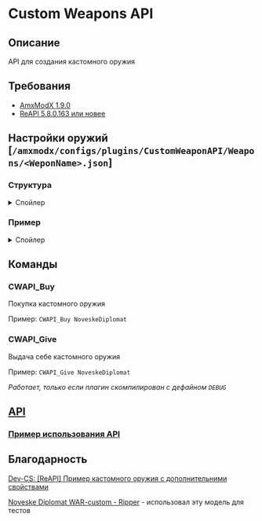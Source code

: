 # Custom Weapons API

## Описание

API для создания кастомного оружия

## Требования

- [AmxModX 1.9.0](https://www.amxmodx.org/downloads-new.php)
- [ReAPI 5.8.0.163 или новее](http://teamcity.rehlds.org/project.html?projectId=Reapi)

## Настройки оружий [`/amxmodx/configs/plugins/CustomWeaponAPI/Weapons/<WeponName>.json`]

### Структура
<details>
    <summary>Спойлер</summary>

```js
{
    "DefaultName": [String] Название дефолтного оружие, на котором будет основано кастомное,
    "Models": {
        "v": [String] v_ модель оружия (Опционально),
        "p": [String] p_ модель оружия (Опционально),
        "w": [String] w_ модель оружия (Опционально)
    },
    "Sounds": {
        "Shot": [String] Звук выстрела,
        "ShotSilent": [String] Звук выстрела с глушителем (Только для M4A1 и USP-S),
        "OnlyPrecache": [
            [String] Звуковой файл используемый самой моделькой оружия,
            "..."
        ]
    },
    "MaxWalkSpeed": [Int] Скорость бега с оружием в руках,
    "ClipSize": [Int] Максимальное кол-во патронов в обойме,
    "MaxAmmo": [Int] Общее кол-во патронов,
    "DamageMult": [Float] Множитель урона,
    "Damage": [Float] Базовый урон,
    "Accuracy": [Float] Точность (До конца не уверен работает ли),
    "Weight": [Int] Вес оружия,
    "Price": [Int] Цена оружия (Если не указать то купить нельзя будет),
    "DeployTime": [Float] Длительность доставания оружия,
    "ReloadTime": [Float] Длительность перезарядки (Для дробовика время докидывания одного патрона),
    "PrimaryAttackRate": [Float] Интервал между первичными атаками,
    "HasSecondaryAttack": [Bool] Есть ли у оружия вторичная атака*,
    "SecondaryAttackRate": [Float] Интервал между вторичными атаками (Например, снятие\надевание глушителя)
}
```
*Если она есть изначально, то отключить её нельзя.
</details>

### Пример
<details>
    <summary>Спойлер</summary>

`/amxmodx/configs/plugins/CustomWeaponAPI/Weapons/AugA3War.json`:

```json
{
    "DefaultName": "aug",
    "ClipSize": 40,
    "MaxAmmo": 240,
    "Models": {
        "v": "models/CustomWeapons/AugA3War/v_aug.mdl",
        "p": "models/CustomWeapons/AugA3War/p_aug.mdl",
        "w": "models/CustomWeapons/AugA3War/w_aug.mdl"
    },
    "Sounds": {
        "Shot": "CustomWeapons/AugA3War/aug-1.wav",
        "OnlyPrecache": [
            "weapons/AUG/Mercury/bolt.wav",
            "weapons/AUG/Mercury/boltback.wav",
            "weapons/AUG/Mercury/boltrelease.wav",
            "weapons/AUG/Mercury/bullet.wav",
            "weapons/AUG/Mercury/draw.wav",
            "weapons/AUG/Mercury/magin.wav",
            "weapons/AUG/Mercury/magout.wav",
            "weapons/AUG/Mercury/magtap.wav"
        ]
    },
    "MaxWalkSpeed": 800,
    "DamageMult": 1.15,
    "Weight": 120,
    "Price": 7500,
    "DeployTime": 1.6,
    "PrimaryAttackRate": 0.12,
    "SecondaryAttackRate": 0.5
}
```
</details>

## Команды

### CWAPI_Buy <WeaponName>
Покупка кастомного оружия

Пример: `CWAPI_Buy NoveskeDiplomat`

### CWAPI_Give <WeaponName>
Выдача себе кастомного оружия

Пример: `CWAPI_Give NoveskeDiplomat`

_Работает, только если плагин скомпилирован с дефайном `DEBUG`_

## [API](https://github.com/ArKaNeMaN/amxx-CustomWeaponsAPI/blob/master/include/cwapi.inc)

### [Пример использования API](https://github.com/ArKaNeMaN/amxx-CustomWeaponsAPI/blob/master/CWAPI_Example_FireDeagle.sma)

## Благодарность
[Dev-CS: [ReAPI] Пример кастомного оружия с дополнительними свойствами](https://dev-cs.ru/threads/1983/)

[Noveske Diplomat WAR-custom - Ripper](https://dev-cs.ru/resources/805/) - использовал эту модель для тестов